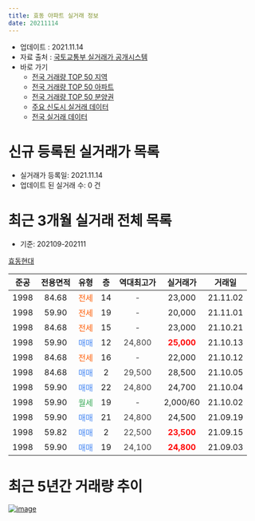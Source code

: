 ```yaml
---
title: 효동 아파트 실거래 정보
date: 20211114
---
```


* 업데이트 : 2021.11.14
* 자료 출처 : [국토교통부 실거래가 공개시스템](http://rt.molit.go.kr)
* 바로 가기
    * [전국 거래량 TOP 50 지역](https://apt-info.github.io/apt-trade-info/tr)
    * [전국 거래량 TOP 50 아파트](https://apt-info.github.io/apt-trade-info/ta)
    * [전국 거래량 TOP 50 분양권](https://apt-info.github.io/apt-trade-info/tb)
    * [주요 신도시 실거래 데이터](https://apt-info.github.io/apt-trade-info/newtown)
    * [전국 실거래 데이터](https://apt-info.github.io/apt-trade-info/all)



<script async src="https://pagead2.googlesyndication.com/pagead/js/adsbygoogle.js"></script>
<!-- 기본광고 -->
<ins class="adsbygoogle"
     style="display:block"
     data-ad-client="ca-pub-1142216861245946"
     data-ad-slot="4805727019"
     data-ad-format="auto"
     data-full-width-responsive="true"></ins>
<script>
     (adsbygoogle = window.adsbygoogle || []).push({});
</script>


# 신규 등록된 실거래가 목록

* 실거래가 등록일: 2021.11.14
* 업데이트 된 실거래 수: 0 건




<script async src="https://pagead2.googlesyndication.com/pagead/js/adsbygoogle.js"></script>
<!-- 기본광고 -->
<ins class="adsbygoogle"
     style="display:block"
     data-ad-client="ca-pub-1142216861245946"
     data-ad-slot="4805727019"
     data-ad-format="auto"
     data-full-width-responsive="true"></ins>
<script>
     (adsbygoogle = window.adsbygoogle || []).push({});
</script>


# 최근 3개월 실거래 전체 목록
* 기준: 202109-202111


[효동현대](https://search.naver.com/search.naver?query=%ED%9A%A8%EB%8F%99%ED%98%84%EB%8C%80)

|준공|전용면적|유형|층|역대최고가|실거래가|거래일|
|:---:|:---:|:---:|:---:|:---:|:---:|:---:|
|1998|84.68|<span style="color:#FF5A00">전세</span>|14|<span style="color:#444444">-</span>|23,000|21.11.02|
|1998|59.90|<span style="color:#FF5A00">전세</span>|19|<span style="color:#444444">-</span>|20,000|21.11.01|
|1998|84.68|<span style="color:#FF5A00">전세</span>|15|<span style="color:#444444">-</span>|23,000|21.10.21|
|1998|59.90|<span style="color:#4285F3">매매</span>|12|<span style="color:#444444">24,800</span>|<b><span style="color:#FF0000">25,000</span></b>|21.10.13|
|1998|84.68|<span style="color:#FF5A00">전세</span>|16|<span style="color:#444444">-</span>|22,000|21.10.12|
|1998|84.68|<span style="color:#4285F3">매매</span>|2|<span style="color:#444444">29,500</span>|28,500|21.10.05|
|1998|59.90|<span style="color:#4285F3">매매</span>|22|<span style="color:#444444">24,800</span>|24,700|21.10.04|
|1998|59.90|<span style="color:#34A853">월세</span>|19|<span style="color:#444444">-</span>|2,000/60|21.10.02|
|1998|59.90|<span style="color:#4285F3">매매</span>|21|<span style="color:#444444">24,800</span>|24,500|21.09.19|
|1998|59.82|<span style="color:#4285F3">매매</span>|2|<span style="color:#444444">22,500</span>|<b><span style="color:#FF0000">23,500</span></b>|21.09.15|
|1998|59.90|<span style="color:#4285F3">매매</span>|19|<span style="color:#444444">24,100</span>|<b><span style="color:#FF0000">24,800</span></b>|21.09.03|



<script async src="https://pagead2.googlesyndication.com/pagead/js/adsbygoogle.js"></script>
<!-- 기본광고 -->
<ins class="adsbygoogle"
     style="display:block"
     data-ad-client="ca-pub-1142216861245946"
     data-ad-slot="4805727019"
     data-ad-format="auto"
     data-full-width-responsive="true"></ins>
<script>
     (adsbygoogle = window.adsbygoogle || []).push({});
</script>


# 최근 5년간 거래량 추이


<div style="width:100%;">
    <canvas id="deal_progress" height="200"></canvas>
</div>

<script>
new Chart(document.getElementById("deal_progress"), {
    type: 'line',
    data: {
        labels: ['16.01','16.02','16.03','16.04','16.05','16.06','16.07','16.08','16.09','16.10','16.11','16.12','17.01','17.02','17.03','17.04','17.05','17.06','17.07','17.08','17.09','17.10','17.11','17.12','18.01','18.02','18.03','18.04','18.05','18.06','18.07','18.08','18.09','18.10','18.11','18.12','19.01','19.02','19.03','19.04','19.05','19.06','19.07','19.08','19.09','19.10','19.11','19.12','20.01','20.02','20.03','20.04','20.05','20.06','20.07','20.08','20.09','20.10','20.11','20.12','21.01','21.02','21.03','21.04','21.05','21.06','21.07','21.08','21.09','21.10','21.11'],
        datasets: [{
            label: '매매/분양권',
            data: [3,4,7,4,4,7,6,2,6,1,1,6,1,2,6,4,2,4,4,6,6,4,2,3,2,1,3,6,6,1,4,1,3,8,3,3,3,5,1,3,5,2,7,10,10,16,21,12,5,8,7,12,9,7,2,4,5,3,5,3,2,1,2,4,3,7,1,4,3,3,0],
            borderColor: "rgba(66, 133, 243, 1)",
            backgroundColor: "rgba(66, 133, 243, 0.05)",
            borderWidth: 1,
            pointRadius: 0,
            fill: false,
            lineTension: 0
        },{
            label: '전/월세',
            data: [4,0,5,0,4,0,2,0,0,3,2,0,2,3,3,3,1,0,1,2,3,0,1,1,3,0,1,5,1,1,0,1,1,1,1,1,2,5,5,3,5,2,0,0,4,2,5,3,2,1,3,0,0,1,1,0,0,1,3,0,2,2,2,2,0,1,0,2,0,3,2],
            borderColor: "rgba(255, 90, 0, 1)",
            backgroundColor: "rgba(255, 90, 0, 0.05)",
            borderWidth: 1,
            pointRadius: 0,
            fill: false,
            lineTension: 0
        },{
            label: '합계',
            data: [7,4,12,4,8,7,8,2,6,4,3,6,3,5,9,7,3,4,5,8,9,4,3,4,5,1,4,11,7,2,4,2,4,9,4,4,5,10,6,6,10,4,7,10,14,18,26,15,7,9,10,12,9,8,3,4,5,4,8,3,4,3,4,6,3,8,1,6,3,6,2],
            borderColor: "rgba(0, 0, 0, 1)",
            backgroundColor: "rgba(0, 0, 0, 0.03)",
            borderWidth: 0.1,
            pointRadius: 0,
            fill: true,
            lineTension: 0
        }
        ]
    },
    options: {
        responsive: true,
        title: {
            display: false
        },
        tooltips: {
            mode: 'index',
            intersect: false
        },
        hover: {
            mode: 'nearest',
            intersect: true
        },
        scales: {
            xAxes: [{
                display: true,
                scaleLabel: {
                    display: true,
                    labelString: '년/월'
                }
            }],
            yAxes: [{
                display: true,
                ticks: {
                    suggestedMin: 0,
                },
                scaleLabel: {
                    display: true,
                    labelString: '실거래 수'
                }
            }]
        }
    }
});

</script>


[![image](https://apt-info.github.io/images/2020-01-03-apt-trade-info/1024x500.png)](https://play.google.com/store/apps/details?id=com.aptinfo.apttradeinfo)

